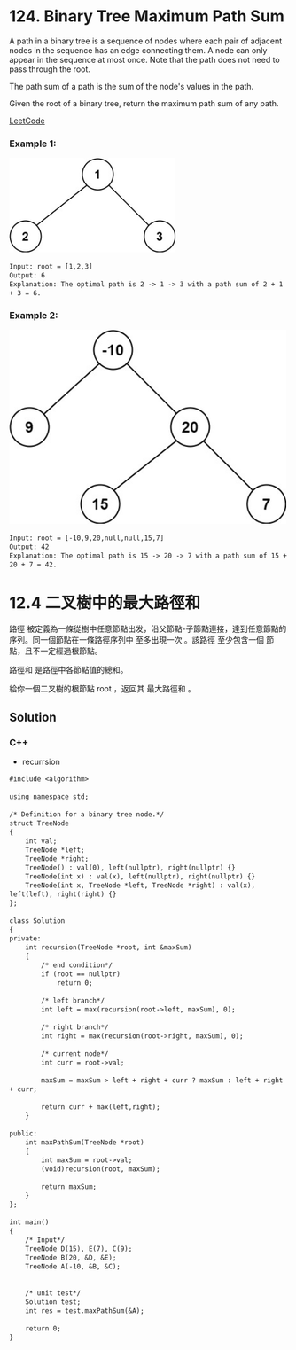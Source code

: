 # 124. Binary Tree Maximum Path Sum

A path in a binary tree is a sequence of nodes where each pair of adjacent nodes in the sequence has an edge connecting them. A node can only appear in the sequence at most once. Note that the path does not need to pass through the root.

The path sum of a path is the sum of the node's values in the path.

Given the root of a binary tree, return the maximum path sum of any path.

[LeetCode](https://leetcode.com/problems/binary-tree-maximum-path-sum)  

### Example 1:

<img src="img/124_q1.jpg" width = "300"/>

```
Input: root = [1,2,3]
Output: 6
Explanation: The optimal path is 2 -> 1 -> 3 with a path sum of 2 + 1 + 3 = 6.

```

### Example 2:

<img src="img/124_q2.jpg" width = "500"/>

```
Input: root = [-10,9,20,null,null,15,7]
Output: 42
Explanation: The optimal path is 15 -> 20 -> 7 with a path sum of 15 + 20 + 7 = 42.
```

# 12.4 二叉樹中的最大路徑和

路徑 被定義為一條從樹中任意節點出发，沿父節點-子節點連接，達到任意節點的序列。同一個節點在一條路徑序列中 至多出現一次 。該路徑 至少包含一個 節點，且不一定經過根節點。

路徑和 是路徑中各節點值的總和。

給你一個二叉樹的根節點 root ，返回其 最大路徑和 。


## Solution

### C++
* recurrsion


```
#include <algorithm>

using namespace std;

/* Definition for a binary tree node.*/
struct TreeNode
{
    int val;
    TreeNode *left;
    TreeNode *right;
    TreeNode() : val(0), left(nullptr), right(nullptr) {}
    TreeNode(int x) : val(x), left(nullptr), right(nullptr) {}
    TreeNode(int x, TreeNode *left, TreeNode *right) : val(x), left(left), right(right) {}
};

class Solution
{
private:
    int recursion(TreeNode *root, int &maxSum)
    {
        /* end condition*/
        if (root == nullptr)
            return 0;

        /* left branch*/
        int left = max(recursion(root->left, maxSum), 0);

        /* right branch*/
        int right = max(recursion(root->right, maxSum), 0);

        /* current node*/
        int curr = root->val;

        maxSum = maxSum > left + right + curr ? maxSum : left + right + curr;

        return curr + max(left,right);
    }

public:
    int maxPathSum(TreeNode *root)
    {
        int maxSum = root->val;
        (void)recursion(root, maxSum);

        return maxSum;
    }
};

int main()
{
    /* Input*/
    TreeNode D(15), E(7), C(9);
    TreeNode B(20, &D, &E);
    TreeNode A(-10, &B, &C);
    

    /* unit test*/
    Solution test;
    int res = test.maxPathSum(&A);

    return 0;
}
```
